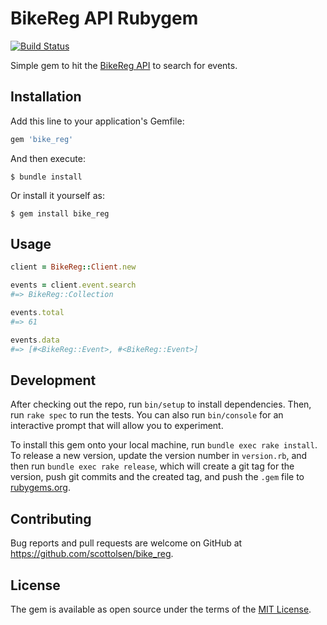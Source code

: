 # BikeReg API Rubygem

[![Build Status](https://github.com/scottolsen/bike_reg/workflows/Specs/badge.svg)](https://github.com/scottolsen/bike_reg/actions)

Simple gem to hit the [BikeReg
API](https://www.bikereg.com/api/EventSearchDoc.aspx) to search for events.

## Installation

Add this line to your application's Gemfile:

```ruby
gem 'bike_reg'
```

And then execute:

    $ bundle install

Or install it yourself as:

    $ gem install bike_reg

## Usage

```ruby
client = BikeReg::Client.new

events = client.event.search
#=> BikeReg::Collection

events.total
#=> 61

events.data
#=> [#<BikeReg::Event>, #<BikeReg::Event>]
````

## Development

After checking out the repo, run `bin/setup` to install dependencies. Then, run `rake spec` to run the tests. You can also run `bin/console` for an interactive prompt that will allow you to experiment.

To install this gem onto your local machine, run `bundle exec rake install`. To release a new version, update the version number in `version.rb`, and then run `bundle exec rake release`, which will create a git tag for the version, push git commits and the created tag, and push the `.gem` file to [rubygems.org](https://rubygems.org).

## Contributing

Bug reports and pull requests are welcome on GitHub at https://github.com/scottolsen/bike_reg.

## License

The gem is available as open source under the terms of the [MIT License](https://opensource.org/licenses/MIT).
